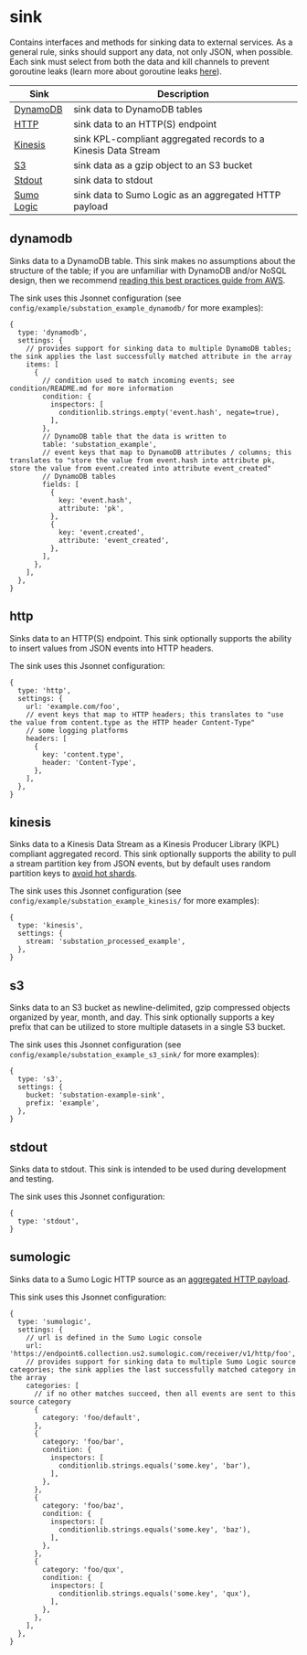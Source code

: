 # sink
Contains interfaces and methods for sinking data to external services. As a general rule, sinks should support any data, not only JSON, when possible. Each sink must select from both the data and kill channels to prevent goroutine leaks (learn more about goroutine leaks [here](https://www.ardanlabs.com/blog/2018/11/goroutine-leaks-the-forgotten-sender.html)).

| Sink                        | Description |
| ---                         | --- |
| [DynamoDB](#dynamodb)      | sink data to DynamoDB tables |
| [HTTP](#http)              | sink data to an HTTP(S) endpoint |
| [Kinesis](#kinesis)        | sink KPL-compliant aggregated records to a Kinesis Data Stream | 
| [S3](#s3)                  | sink data as a gzip object to an S3 bucket |
| [Stdout](#stdout)          | sink data to stdout |
| [Sumo Logic](#sumologic)   | sink data to Sumo Logic as an aggregated HTTP payload |

## dynamodb
Sinks data to a DynamoDB table. This sink makes no assumptions about the structure of the table; if you are unfamiliar with DynamoDB and/or NoSQL design, then we recommend [reading this best practices guide from AWS](https://docs.aws.amazon.com/amazondynamodb/latest/developerguide/best-practices.html).

The sink uses this Jsonnet configuration (see `config/example/substation_example_dynamodb/` for more examples):
```
{
  type: 'dynamodb',
  settings: {
    // provides support for sinking data to multiple DynamoDB tables; the sink applies the last successfully matched attribute in the array
    items: [
      {
        // condition used to match incoming events; see condition/README.md for more information
        condition: {
          inspectors: [
            conditionlib.strings.empty('event.hash', negate=true),
          ],
        },
        // DynamoDB table that the data is written to
        table: 'substation_example',
        // event keys that map to DynamoDB attributes / columns; this translates to "store the value from event.hash into attribute pk, store the value from event.created into attribute event_created"
        // DynamoDB tables 
        fields: [
          {
            key: 'event.hash',
            attribute: 'pk',
          },
          {
            key: 'event.created',
            attribute: 'event_created',
          },
        ],
      },
    ],
  },
}
```

## http
Sinks data to an HTTP(S) endpoint. This sink optionally supports the ability to insert values from JSON events into HTTP headers.

The sink uses this Jsonnet configuration:
```
{
  type: 'http',
  settings: {
    url: 'example.com/foo',
    // event keys that map to HTTP headers; this translates to "use the value from content.type as the HTTP header Content-Type"
    // some logging platforms
    headers: [
      {
        key: 'content.type',
        header: 'Content-Type',
      },
    ],
  },
}
```

## kinesis
Sinks data to a Kinesis Data Stream as a Kinesis Producer Library (KPL) compliant aggregated record. This sink optionally supports the ability to pull a stream partition key from JSON events, but by default uses random partition keys to [avoid hot shards](https://aws.amazon.com/blogs/big-data/under-the-hood-scaling-your-kinesis-data-streams/). 

The sink uses this Jsonnet configuration (see `config/example/substation_example_kinesis/` for more examples):
```
{
  type: 'kinesis',
  settings: {
    stream: 'substation_processed_example',
  },
}
```

## s3
Sinks data to an S3 bucket as newline-delimited, gzip compressed objects organized by year, month, and day. This sink optionally supports a key prefix that can be utilized to store multiple datasets in a single S3 bucket.

The sink uses this Jsonnet configuration (see `config/example/substation_example_s3_sink/` for more examples):
```
{
  type: 's3',
  settings: {
    bucket: 'substation-example-sink',
    prefix: 'example',
  },
}
```

## stdout
Sinks data to stdout. This sink is intended to be used during development and testing. 

The sink uses this Jsonnet configuration:
```
{
  type: 'stdout',
}
```

## sumologic
Sinks data to a Sumo Logic HTTP source as an [aggregated HTTP payload](https://help.sumologic.com/03Send-Data/Sources/02Sources-for-Hosted-Collectors/HTTP-Source/Upload-Data-to-an-HTTP-Source#upload-log-data-with-a-post-request). 

This sink uses this Jsonnet configuration:
```
{
  type: 'sumologic',
  settings: {
    // url is defined in the Sumo Logic console
    url: 'https://endpoint6.collection.us2.sumologic.com/receiver/v1/http/foo',
    // provides support for sinking data to multiple Sumo Logic source categories; the sink applies the last successfully matched category in the array
    categories: [
      // if no other matches succeed, then all events are sent to this source category
      {
        category: 'foo/default',
      },
      {
        category: 'foo/bar',
        condition: {
          inspectors: [
            conditionlib.strings.equals('some.key', 'bar'),
          ],
        },
      },
      {
        category: 'foo/baz',
        condition: {
          inspectors: [
            conditionlib.strings.equals('some.key', 'baz'),
          ],
        },
      },
      {
        category: 'foo/qux',
        condition: {
          inspectors: [
            conditionlib.strings.equals('some.key', 'qux'),
          ],
        },
      },
    ],
  },
}
```
